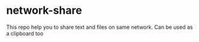 # network-share
This repo help you to share text and files on same network. Can be used as a clipboard too
